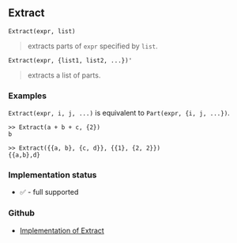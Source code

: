 ## Extract

```
Extract(expr, list)
```

> extracts parts of `expr` specified by `list`.

```
Extract(expr, {list1, list2, ...})'
```

> extracts a list of parts.

### Examples

`Extract(expr, i, j, ...)` is equivalent to `Part(expr, {i, j, ...})`.

```
>> Extract(a + b + c, {2})
b
 
>> Extract({{a, b}, {c, d}}, {{1}, {2, 2}})
{{a,b},d}
```






### Implementation status

* &#x2705; - full supported

### Github

* [Implementation of Extract](https://github.com/axkr/symja_android_library/blob/master/symja_android_library/matheclipse-core/src/main/java/org/matheclipse/core/builtin/ListFunctions.java#L2682) 
